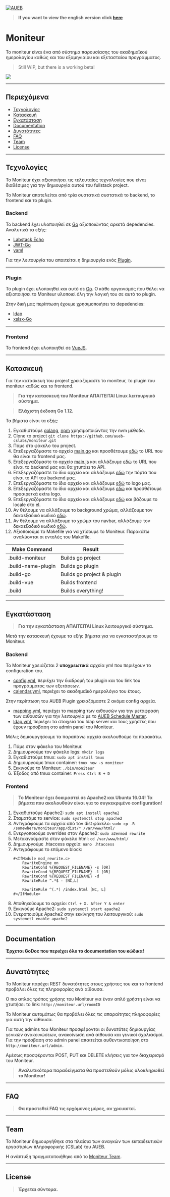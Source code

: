 <a href="https://cslab.aueb.gr"><img src="https://www.aueb.gr/press/logos/2_AUEB-white-HR.jpg" title="AUEB CSLab" alt="AUEB"></a>

> **If you want to view the english version click [here](README_EN.md)**

# Moniteur

Το moniteur είναι ένα από σύστημα παρουσίασης του ακαδημαϊκού ημερολογίου καθώς και του εξαμηνιαίου και εξετασταίου προγράμματος.

> Still WIP, but there is a working beta!

![](https://i.imgur.com/mu2FIDY.png)

---

## Περιεχόμενα

- [Τεχνολογίες](#τεχνολογίες)
- [Κατασκευή](#κατασκευή)
- [Εγκατάσταση](#εγκατάσταση)
- [Documentation](#documentation)
- [Δυνατότητες](#δυνατότητες)
- [FAQ](#faq)
- [Team](#team)
- [License](#license)

---

## Τεχνολογίες

Το Moniteur έχει αξιοποιήσει τις τελευταίες τεχνολογίες που είναι διαθέσιμες για την δημιουργία αυτού του fullstack project.

Το Moniteur αποτελείται από τρία συστατικά συστατικά το backend, το frontend και το plugin.

### Backend

Το backend έχει υλοποιηθεί σε [Go](https://golang.org/) αξιοποιώντας αρκετά depedencies. Αναλυτικά τα εξής:

* [Labstack Echo](https://echo.labstack.com/)
* [JWT-Go](https://github.com/dgrijalva/jwt-go)
* [yaml](https://github.com/go-yaml/yaml)

Για την λειτουργία του απαιτείται η δημιουργία ενός [Plugin](#Plugin).

---

### Plugin

Το plugin έχει υλοποιηθεί και αυτό σε [Go](https://golang.org/). Ο κάθε οργανισμός που θέλει να αξιοποιήσει το Moniteur υλοποιεί όλη την λογική του σε αυτό το plugin.

Στην δική μας περίπτωση έχουμε χρησιμοποιήσει τα depedencies:

* [ldap](https://github.com/go-ldap/ldap)
* [xslsx-Go](https://github.com/tealeg/xlsx)

---

### Frontend

Το frontend έχει υλοποιηθεί σε [VueJS](https://vuejs.org/).

---

## Κατασκευή

Για την κατασκευή του project χρειαζόμαστε το moniteur, το plugin του moniteur καθώς και το frontend.


> **Για την κατασκευή του Moniteur ΑΠΑΙΤΕΙΤΑΙ Linux λειτουργικό σύστημα.**

> **Ελάχιστη έκδοση Go 1.12.**

Τα βήματα είναι τα εξής:

1. Εγκαθιστούμε [golang](https://tecadmin.net/install-go-on-ubuntu/), [npm](https://www.digitalocean.com/community/tutorials/how-to-install-node-js-on-ubuntu-16-04) χρησιμοποιώντας την nvm μέθοδο.
2. Clone το project ```git clone https://github.com/aueb-cslabs/moniteur.git```
3. Πάμε στο φάκελο του project.
4. Επεξεργαζόμαστε το αρχείο [main.go](main.go) και προσθέτουμε [εδώ](https://github.com/aueb-cslabs/moniteur/blob/4bd80c4e78fdcf2af2a2569343c6261a5ed474bf/main.go#L48) το URL που θα είναι το frontend μας.
5. Επεξεργαζόμαστε το αρχείο [main.js](app/src/main.js) και αλλάζουμε [εδώ](https://github.com/aueb-cslabs/moniteur/blob/e4236dc8f72e7ebe71484e4f6a6f055acdc1e4bc/app/src/main.js#L56) το URL που είναι το backend μας και θα χτυπάει το API.
6. Επεξεργαζόμαστε το ίδιο αρχείο και αλλάζουμε [εδώ](https://github.com/aueb-cslabs/moniteur/blob/e4236dc8f72e7ebe71484e4f6a6f055acdc1e4bc/app/src/main.js#L57) την πόρτα που είναι το API του backend μας.
7. Επεξεργαζόμαστε το ίδιο αρχείο και αλλάζουμε [εδώ](https://github.com/aueb-cslabs/moniteur/blob/e4236dc8f72e7ebe71484e4f6a6f055acdc1e4bc/app/src/main.js#L58) το logo μας.
8. Επεξεργαζόμαστε το ίδιο αρχείο και αλλάζουμε [εδώ](https://github.com/aueb-cslabs/moniteur/blob/e4236dc8f72e7ebe71484e4f6a6f055acdc1e4bc/app/src/main.js#L59) και προσθέτουμε προαιρετκά extra logo.
9. Επεξεργαζόμαστε το ίδιο αρχείο και αλλάζουμε [εδώ](https://github.com/aueb-cslabs/moniteur/blob/e4236dc8f72e7ebe71484e4f6a6f055acdc1e4bc/app/src/main.js#L48) και βάζουμε το locale στο el.
10. Αν θέλουμε να αλλάξουμε το background χρώμα, αλλάζουμε τον δεκαεξαδικό κωδικό [εδώ](https://github.com/aueb-cslabs/moniteur/blob/ea173109c674e28df6f66bcdc77142412b7475b9/app/src/main.js#L60).
11. Αν θέλουμε να αλλάξουμε το χρώμα του navbar, αλλάζουμε τον δεκαεξαδικό κωδικό [εδώ](https://github.com/aueb-cslabs/moniteur/blob/ea173109c674e28df6f66bcdc77142412b7475b9/app/src/main.js#L61).
12. Αξιοποιούμε το Makefile για να χτίσουμε το Moniteur. Παρακάτω αναλύονται οι εντολές του Makefile.

Make Command | Result
------------- | -------------------
.build-moniteur | Builds go project
.build-name-plugin | Builds go plugin
.build-go | Builds go project & plugin
.build-vue | Builds frontend
.build | Builds everything!

---

## Εγκατάσταση

> **Για την εγκατάσταση ΑΠΑΙΤΕΙΤΑΙ Linux λειτουργικό σύστημα.**

Μετά την κατασκευή έχουμε τα εξής βήματα για να εγκαταστήσουμε το Moniteur.

### Backend

Το Moniteur χρειάζεται 2 **υποχρεωτικά** αρχεία yml που περιέχουν το configuration του.

* [config.yml](config.example.yml), περιέχει την διαδρομή του plugin και του link του προγράμματος των εξετάσεων.
* [calendar.yml](calendar.example.yml), περιέχει το ακαδημαϊκό ημερολόγιο του έτους.

Στην περίπτωση του AUEB Plugin χρειαζόμαστε 2 ακόμα config αρχεία.

* [mapping.yml](mapping.example.yml), περιέχει το mapping των αιθουσών για την μετάφραση των αιθουσών για την λειτουργία με το [AUEB Schedule Master](http://schedule.aueb.gr/).
* [ldap.yml](ldap.example.yml), περιέχει τα στοιχεία του ldap server και τους χρήστες που έχουν πρόσβαση στο admin panel του Moniteur.

Μόλις δημιουργήσουμε τα παραπάνω αρχεία ακολουθούμε τα παρακάτω.

1. Πάμε στον φάκελο του Moniteur.
2. Δημιουργούμε τον φάκελο logs: ```mkdir logs```
3. Εγκαθιστούμε tmux: ```sudo apt install tmux```
4. Δημιουργούμε tmux container: ```tmux new -s moniteur```
5. Εκκινούμε το Moniteur: ```./bin/moniteur```
6. Έξοδος από tmux container: ```Press Ctrl B + D```

### Frontend

> **To Moniteur έχει δοκιμαστεί σε Apache2 και Ubuntu 16.04! Τα βήματα που ακολουθούν είναι για το συγκεκριμένο configuration!**

1. Εγκαθιστούμε Apache2: ```sudo apt install apache2```
2. Σταματάμε το service: ```sudo systemctl stop apache2```
3. Αντιγράφουμε τα αρχεία από τον dist φάκελο: ```sudo cp -R /somewhere/moniteur/app/dist/* /var/www/html/```
4. Ενεργοποιούμε overrides στον Apache2: ```sudo a2enmod rewrite```
5. Μετακινούμαστε στον φάκελο html: ```cd /var/www/html/```
6. Δημιουργούμε .htaccess αρχείο: ```nano .htaccess```
7. Αντιγράφουμε το επόμενο block: 
    ```
   #<IfModule mod_rewrite.c>
        RewriteEngine on
        RewriteCond %{REQUEST_FILENAME} -s [OR]
        RewriteCond %{REQUEST_FILENAME} -l [OR]
        RewriteCond %{REQUEST_FILENAME} -d
        RewriteRule ^.*$ - [NC,L]
   
        RewriteRule ^(.*) /index.html [NC, L]
   #</IfModule>
   ```
8. Αποθηκεύουμε το αρχείο: ```Ctrl + X. After Y & enter```
9. Εκκινούμε Apache2: ```sudo systemctl start apache2```
10. Ενεροποιούμε Apache2 στην εκκίνηση του λειτουργικού: ```sudo systemctl enable apache2```

---

## Documentation

**Έρχεται GoDoc που περιέχει όλο το documentation του κώδικα!**

---

## Δυνατότητες

Το Moniteur παρέχει REST δυνατότητες στους χρήστες του και το frontend προβάλει όλες τις πληροφορίες ανά αίθουσα.

Ο πιο απλός τρόπος χρήσης του Moniteur για έναν απλό χρήστη είναι να χτυπήσει το link: ```http://moniteur.url/roomID```

Το Moniteur αυτομάτως θα προβάλει όλες τις απαραίτητες πληροφορίες για αυτή την αίθουσα.

Για τους admins του Moniteur προσφέρονται οι δυνατότες δημιουργίας γενικών ανακοινώσεων, ανακοίνωση ανά αίθουσα και γενικοί σχολιασμοί. Για την πρόσβαση στο admin panel απαιτείται αυθεντικοποίηση στο ```http://moniteur.url/admin```.

Αμέσως προσφέρονται POST, PUT και DELETE κλήσεις για τον διαχειρισμό του Moniteur.

> **Αναλυτικότερα παραδείγματα θα προστεθούν μόλις ολοκληρωθεί το Moniteur!**

---

## FAQ

> **Θα προστεθεί FAQ τις ερχόμενες μέρες, αν χρειαστεί.**

---

## Team

Το Moniteur δημιουργήθηκε στα πλαίσια των αναγκών των εκπαιδευτικών εργαστιρίων πληροφορικής (CSLab) του AUEB.

Η ανάπτυξη πραγματοποιήθηκε από το [Moniteur Team](https://github.com/orgs/aueb-cslabs/teams/moniteur).

---

## License

> **Έρχεται σύντομα.**